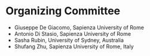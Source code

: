 <h1>Organizing Committee</h1>
<ul role="list">
  <li>Giuseppe De Giacomo, Sapienza University of Rome</li>
<li>Antonio Di Stasio, Sapienza University of Rome</li>
<li>Sasha Rubin, University of Sydney, Australia </li>
<li>Shufang Zhu, Sapienza University of Rome, Italy</li>

</ul>

